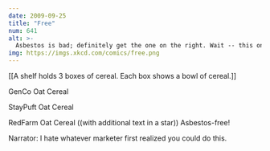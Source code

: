 ```yaml
---
date: 2009-09-25
title: "Free"
num: 641
alt: >-
  Asbestos is bad; definitely get the one on the right. Wait -- this one over here has no swine flu!  Now I can't decide.
img: https://imgs.xkcd.com/comics/free.png
---
```

[[A shelf holds 3 boxes of cereal.  Each box shows a bowl of cereal.]]

GenCo Oat Cereal

StayPuft Oat Cereal

RedFarm Oat Cereal ((with additional text in a star)) Asbestos-free!

Narrator: I hate whatever marketer first realized you could do this.

